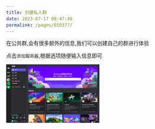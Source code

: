 ```yaml
---
title: 创建私人群
date: 2023-07-17 00:47:48
permalink: /pages/650377/
---
```



在公共群,会有很多额外的信息,我们可以创建自己的群进行体验

点击`添加服务器`,根据选项随便输入信息即可

<img decoding="async" src="./assets/6.png" width="50%">